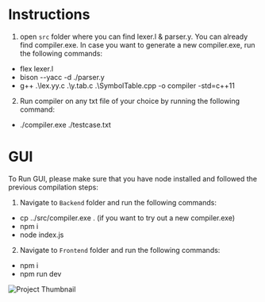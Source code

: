 # Instructions
1. open `src` folder where you can find lexer.l & parser.y. You can already find compiler.exe. In case you want to generate a new compiler.exe, run the following commands:
- flex lexer.l
- bison --yacc -d ./parser.y
- g++ .\lex.yy.c .\y.tab.c .\SymbolTable.cpp -o compiler -std=c++11

2. Run compiler on any txt file of your choice by running the following command: 
- ./compiler.exe ./testcase.txt

# GUI
To Run GUI, please make sure that you have node installed and followed the previous compilation steps:
1. Navigate to `Backend` folder and run the following commands:
- cp ../src/compiler.exe . (if you want to try out a new compiler.exe)
- npm i
- node index.js

2. Navigate to `Frontend` folder and run the following commands:
- npm i
- npm run dev


![Project Thumbnail](https://github.com/MahmoudSamy1452/IMPlusPlus-Compiler/assets/86854027/8e85f26a-c221-4274-9ee8-97b5e04b6d57)

